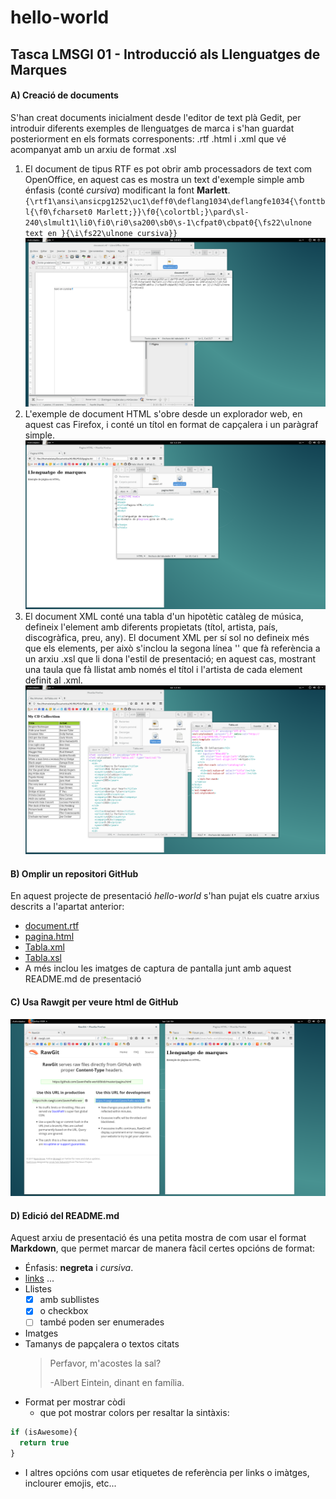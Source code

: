 # hello-world
## Tasca LMSGI 01 - Introducció als Llenguatges de Marques

#### A) Creació de documents
S'han creat documents inicialment desde l'editor de text plà Gedit, per introduir diferents exemples de llenguatges de marca i s'han guardat posteriorment en els formats corresponents: .rtf .html i .xml que vé acompanyat amb un arxiu de format .xsl

1. El document de tipus RTF es pot obrir amb processadors de text com OpenOffice, en aquest cas es mostra un text d'exemple simple amb énfasis (conté *cursiva*) modificant la font **Marlett**.
  `{\rtf1\ansi\ansicpg1252\uc1\deff0\deflang1034\deflangfe1034{\fonttbl{\f0\fcharset0 Marlett;}}\f0{\colortbl;}\pard\sl-240\slmult1\li0\fi0\ri0\sa200\sb0\s-1\cfpat0\cbpat0{\fs22\ulnone text en }{\i\fs22\ulnone cursiva}}`
  ![Captura document RTF][Screen_RTF]
2. L'exemple de document HTML s'obre desde un explorador web, en aquest cas Firefox, i conté un títol en format de capçalera i un paràgraf simple.
  ![Captura document HTML][Screen_HTML]
3. El document XML conté una tabla d'un hipotètic catàleg de música, defineix l'element <cd> amb diferents propietats (títol, artista, país, discogràfica, preu, any). El document XML per sí sol no defineix més que els elements, per això s'inclou la segona línea '<?xml-stylesheet href="Tabla.xsl" type="text/xsl"?>' que fà referència a un arxiu .xsl que li dona l'estil de presentació; en aquest cas, mostrant una taula que fà llistat amb només el títol i l'artista de cada element definit al .xml.
  ![Captura document XML][Screen_XML]

#### B) Omplir un repositori GitHub
En aquest projecte de presentació *hello-world* s'han pujat els cuatre arxius descrits a l'apartat anterior:
* [document.rtf](https://github.com/2aven/hello-world/blob/master/document.rtf)
* [pagina.html](https://github.com/2aven/hello-world/blob/master/pagina.html)
* [Tabla.xml](https://github.com/2aven/hello-world/blob/master/Tabla.xml)
* [Tabla.xsl](https://github.com/2aven/hello-world/blob/master/Tabla.xsl)
* A més inclou les imatges de captura de pantalla junt amb aquest README.md de presentació

#### C) Usa Rawgit per veure html de GitHub
![Comprovació RAWGIT][Screen_RawGit]

#### D) Edició del README.md
Aquest arxiu de presentació és una petita mostra de com usar el format **Markdown**, que permet marcar de manera fàcil certes opcións de format:

* Énfasis: **negreta** i *cursiva*.
* [links](https://rawgit.com/) ...
* Llistes
  - [x] amb subllistes
  - [x] o checkbox
  - [ ] també poden ser enumerades
* Imatges
* Tamanys de papçalera o textos citats
  > Perfavor, m'acostes la sal?
  >
  > -Albert Eintein, dinant en família.
* Format per mostrar còdi
  - que pot mostrar colors per resaltar la sintàxis:
```javascript
if (isAwesome){
  return true
}
```
* I altres opcións com usar etiquetes de referència per links o imàtges, inclourer emojis, etc...

[Screen_RTF]: https://github.com/2aven/hello-world/blob/master/Captura%20de%20pantalla%20de%202017-10-16%2010-43-40.png
[Screen_HTML]: https://github.com/2aven/hello-world/blob/master/Captura%20de%20pantalla%20de%202017-10-16%2012-29-04.png
[Screen_XML]: https://github.com/2aven/hello-world/blob/master/Captura%20de%20pantalla%20de%202017-10-16%2012-41-20.png
[Screen_RawGit]: https://github.com/2aven/hello-world/blob/master/Captura%20de%20pantalla%20de%202017-10-16%2014-34-40.png
